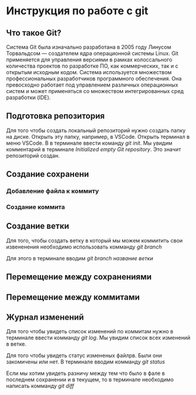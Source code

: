 # Инструкция по работе с git

## Что такое Git?

Система Git была изначально разработана в 2005 году Линусом Торвальдсом — создателем ядра операционной системы Linux. Git применяется для управления версиями в рамках колоссального количества проектов по разработке ПО, как коммерческих, так и с открытым исходным кодом. Система используется множеством профессиональных разработчиков программного обеспечения. Она превосходно работает под управлением различных операционных систем и может применяться со множеством интегрированных сред разработки (IDE).

## Подготовка репозитория

Для того чтобы создать локальный репозиторий нужно создать папку на диске. Открыть эту папку, например, в VSCode. Открыть терминал в меню VSCode. B в терминале ввести команду *git init*. Мы увидим комментарий в терминале *Initialized empty Git repository*. Это значит репозиторий создан.

## Создание сохранени

### Добавление файла к коммиту

### Создание коммита

## Создание ветки

Для того, чтобы создать ветку в который мы можем коммитить свои извененения необходимо использовать комманду *git branch*

Для этого в терминале вводим *git branch название ветки*

## Перемещение между сохранениями

## Перемещение между коммитами

## Журнал изменений

Для того чтобы увидеть список изменений по коммитам нужно в терминале ввести комманду *git log*. Мы увидим список всех изменений в ветке.

Для того чтобы увидеть статус измененых файлрв. Были они закомичены или нет. В терминале вводим комманду *git status*

Если мы хотим увидеть разничу между тем что было в фале в последнем сохранении и в текущем, то в терминале необходимо написать комманду *git diff*



